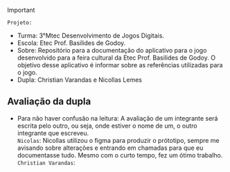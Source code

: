 
>[!Important]
 > `Projeto:`
>- Turma: 3°Mtec Desenvolvimento de Jogos Digitais.
>- Escola: Etec Prof. Basilides de Godoy.
>- Sobre: Repositório para a documentação do aplicativo para o jogo desenvolvido para a feira cultural da Etec Prof. Basilides de Godoy. O objetivo desse aplicativo é informar sobre as referências utilizadas para o jogo.
>- Dupla: Christian Varandas e Nicollas Lemes

## Avaliação da dupla

- Para não haver confusão na leitura: A avaliação de um integrante será escrita pelo outro, ou seja, onde estiver o nome de um, o outro integrante que escreveu.<br>
`Nicolas`: Nicollas utilizou o figma para produzir o prótotipo, sempre me avisando sobre alterações e entrando em chamadas para que eu documentasse tudo. Mesmo com o curto tempo, fez um ótimo trabalho.<br>
`Christian Varandas`: 
